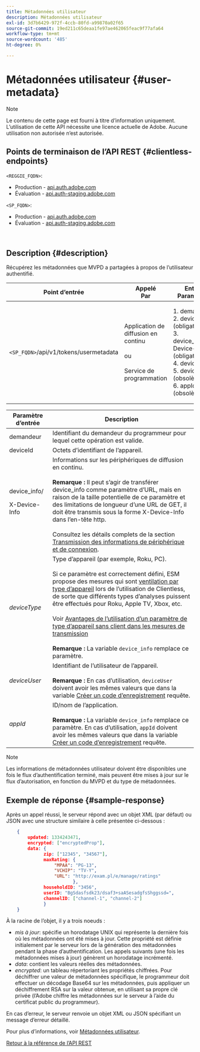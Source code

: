 ```yaml
---
title: Métadonnées utilisateur
description: Métadonnées utilisateur
exl-id: 3d7b6429-972f-4ccb-80fd-a99870a02f65
source-git-commit: 19ed211c65deaa1fe97ae462065feac9f77afa64
workflow-type: tm+mt
source-wordcount: '485'
ht-degree: 0%

---
```


# Métadonnées utilisateur {#user-metadata}

>[!NOTE]
>
>Le contenu de cette page est fourni à titre d’information uniquement. L’utilisation de cette API nécessite une licence actuelle de Adobe. Aucune utilisation non autorisée n’est autorisée.

## Points de terminaison de l’API REST {#clientless-endpoints}

`<REGGIE_FQDN>`:

* Production - [api.auth.adobe.com](http://api.auth.adobe.com/)
* Évaluation - [api.auth-staging.adobe.com](http://api.auth-staging.adobe.com/)

`<SP_FQDN>`:

* Production - [api.auth.adobe.com](http://api.auth.adobe.com/)
* Évaluation - [api.auth-staging.adobe.com](http://api.auth-staging.adobe.com/)

</br>

## Description {#description}

Récupérez les métadonnées que MVPD a partagées à propos de l’utilisateur authentifié.


| Point d’entrée | Appelé  </br>Par | Entrée   </br>Paramètres | HTTP  </br>Méthode | Réponse | HTTP  </br>Réponse |
| --- | --- | --- | --- | --- | --- |
| `<SP_FQDN>`/api/v1/tokens/usermetadata | Application de diffusion en continu</br></br>ou</br></br>Service de programmation | 1. demandeur</br>2.  deviceId (obligatoire)</br>3.  device_info/X-Device-Info (obligatoire)</br>4.  deviceType</br>5.  deviceUser (obsolète)</br>6.  appId (obsolète) | GET | XML ou JSON contenant des métadonnées utilisateur ou des détails d’erreur en cas d’échec. | 200 - Succès<p>404 - Aucune métadonnée trouvée<p>412 - Jeton AuthN non valide (par exemple, jeton expiré) |


| Paramètre d’entrée | Description |
| --- | --- |
| demandeur | Identifiant du demandeur du programmeur pour lequel cette opération est valide. |
| deviceId | Octets d’identifiant de l’appareil. |
| device_info/<p>X-Device-Info | Informations sur les périphériques de diffusion en continu.</br></br> **Remarque :** Il peut s’agir de transférer device_info comme paramètre d’URL, mais en raison de la taille potentielle de ce paramètre et des limitations de longueur d’une URL de GET, il doit être transmis sous la forme X-Device-Info dans l’en-tête http. </br></br> Consultez les détails complets de la section [Transmission des informations de périphérique et de connexion](/help/authentication/passing-client-information-device-connection-and-application.md). |
| _deviceType_ | Type d’appareil (par exemple, Roku, PC).</br></br> Si ce paramètre est correctement défini, ESM propose des mesures qui sont [ventilation par type d’appareil](/help/authentication/entitlement-service-monitoring-overview.md#progr-filter-metrics) lors de l’utilisation de Clientless, de sorte que différents types d’analyses puissent être effectués pour Roku, Apple TV, Xbox, etc.</br></br> Voir [Avantages de l’utilisation d’un paramètre de type d’appareil sans client dans les mesures de transmission](/help/authentication/benefits-of-using-the-clientless-devicetype-parameter-in-pass-metrics.md) </br></br> **Remarque :** La variable `device_info` remplace ce paramètre. |
| _deviceUser_ | Identifiant de l’utilisateur de l’appareil.</br></br> **Remarque :** En cas d’utilisation, `deviceUser` doivent avoir les mêmes valeurs que dans la variable [Créer un code d’enregistrement](/help/authentication/registration-code-request.md) requête. |
| _appId_ | ID/nom de l’application. </br></br> **Remarque :** La variable `device_info` remplace ce paramètre. En cas d’utilisation, `appId` doivent avoir les mêmes valeurs que dans la variable [Créer un code d’enregistrement](/help/authentication/registration-code-request.md) requête. |

>[!NOTE]
> 
>Les informations de métadonnées utilisateur doivent être disponibles une fois le flux d’authentification terminé, mais peuvent être mises à jour sur le flux d’autorisation, en fonction du MVPD et du type de métadonnées.




## Exemple de réponse {#sample-response}

Après un appel réussi, le serveur répond avec un objet XML (par défaut) ou JSON avec une structure similaire à celle présentée ci-dessous :


```JSON
    {
        updated: 1334243471,
        encrypted: ["encryptedProp"],
        data: {
              zip: ["12345", "34567"],
              maxRating: { 
                  "MPAA": "PG-13",
                  "VCHIP": "TV-Y", 
                  "URL": "http://exam.pl/e/manage/ratings"
                         },
              householdID: "3456",
              userID: "BgSdasfsdk23/dsaf3+saASesadgfsShggssd=",
              channelID: ["channel-1", "channel-2"]
              }
    }
```

À la racine de l’objet, il y a trois noeuds :

* *mis à jour*: spécifie un horodatage UNIX qui représente la dernière fois où les métadonnées ont été mises à jour. Cette propriété est définie initialement par le serveur lors de la génération des métadonnées pendant la phase d’authentification. Les appels suivants (une fois les métadonnées mises à jour) génèrent un horodatage incrémenté.
* *data*: contient les valeurs réelles des métadonnées.
* *encrypted*: un tableau répertoriant les propriétés chiffrées. Pour déchiffrer une valeur de métadonnées spécifique, le programmeur doit effectuer un décodage Base64 sur les métadonnées, puis appliquer un déchiffrement RSA sur la valeur obtenue, en utilisant sa propre clé privée (l’Adobe chiffre les métadonnées sur le serveur à l’aide du certificat public du programmeur).

En cas d’erreur, le serveur renvoie un objet XML ou JSON spécifiant un message d’erreur détaillé.

Pour plus d’informations, voir [Métadonnées utilisateur](/help/authentication/user-metadata-feature.md).

[Retour à la référence de l’API REST](/help/authentication/rest-api-reference.md)
